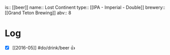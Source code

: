is:: [[beer]]
name:: Lost Continent
type:: [[IPA - Imperial - Double]]
brewery:: [[Grand Teton Brewing]]
abv:: 8

# Log
- [x] [[2016-05]] #do/drink/beer 👍
